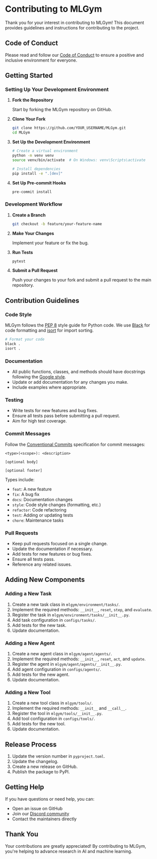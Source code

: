 # Contributing to MLGym

Thank you for your interest in contributing to MLGym! This document provides guidelines and instructions for contributing to the project.

## Code of Conduct

Please read and follow our [Code of Conduct](../CODE_OF_CONDUCT.md) to ensure a positive and inclusive environment for everyone.

## Getting Started

### Setting Up Your Development Environment

1. **Fork the Repository**
   
   Start by forking the MLGym repository on GitHub.

2. **Clone Your Fork**
   
   ```bash
   git clone https://github.com/YOUR_USERNAME/MLGym.git
   cd MLGym
   ```

3. **Set Up the Development Environment**
   
   ```bash
   # Create a virtual environment
   python -m venv venv
   source venv/bin/activate  # On Windows: venv\Scripts\activate
   
   # Install dependencies
   pip install -e ".[dev]"
   ```

4. **Set Up Pre-commit Hooks**
   
   ```bash
   pre-commit install
   ```

### Development Workflow

1. **Create a Branch**
   
   ```bash
   git checkout -b feature/your-feature-name
   ```

2. **Make Your Changes**
   
   Implement your feature or fix the bug.

3. **Run Tests**
   
   ```bash
   pytest
   ```

4. **Submit a Pull Request**
   
   Push your changes to your fork and submit a pull request to the main repository.

## Contribution Guidelines

### Code Style

MLGym follows the [PEP 8](https://www.python.org/dev/peps/pep-0008/) style guide for Python code. We use [Black](https://black.readthedocs.io/en/stable/) for code formatting and [isort](https://pycqa.github.io/isort/) for import sorting.

```bash
# Format your code
black .
isort .
```

### Documentation

- All public functions, classes, and methods should have docstrings following the [Google style](https://google.github.io/styleguide/pyguide.html#38-comments-and-docstrings).
- Update or add documentation for any changes you make.
- Include examples where appropriate.

### Testing

- Write tests for new features and bug fixes.
- Ensure all tests pass before submitting a pull request.
- Aim for high test coverage.

### Commit Messages

Follow the [Conventional Commits](https://www.conventionalcommits.org/) specification for commit messages:

```
<type>(<scope>): <description>

[optional body]

[optional footer]
```

Types include:
- `feat`: A new feature
- `fix`: A bug fix
- `docs`: Documentation changes
- `style`: Code style changes (formatting, etc.)
- `refactor`: Code refactoring
- `test`: Adding or updating tests
- `chore`: Maintenance tasks

### Pull Requests

- Keep pull requests focused on a single change.
- Update the documentation if necessary.
- Add tests for new features or bug fixes.
- Ensure all tests pass.
- Reference any related issues.

## Adding New Components

### Adding a New Task

1. Create a new task class in `mlgym/environment/tasks/`.
2. Implement the required methods: `__init__`, `reset`, `step`, and `evaluate`.
3. Register the task in `mlgym/environment/tasks/__init__.py`.
4. Add task configuration in `configs/tasks/`.
5. Add tests for the new task.
6. Update documentation.

### Adding a New Agent

1. Create a new agent class in `mlgym/agent/agents/`.
2. Implement the required methods: `__init__`, `reset`, `act`, and `update`.
3. Register the agent in `mlgym/agent/agents/__init__.py`.
4. Add agent configuration in `configs/agents/`.
5. Add tests for the new agent.
6. Update documentation.

### Adding a New Tool

1. Create a new tool class in `mlgym/tools/`.
2. Implement the required methods: `__init__` and `__call__`.
3. Register the tool in `mlgym/tools/__init__.py`.
4. Add tool configuration in `configs/tools/`.
5. Add tests for the new tool.
6. Update documentation.

## Release Process

1. Update the version number in `pyproject.toml`.
2. Update the changelog.
3. Create a new release on GitHub.
4. Publish the package to PyPI.

## Getting Help

If you have questions or need help, you can:
- Open an issue on GitHub
- Join our [Discord community](https://discord.gg/Zep3cyHhjJ)
- Contact the maintainers directly

## Thank You

Your contributions are greatly appreciated! By contributing to MLGym, you're helping to advance research in AI and machine learning.